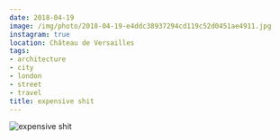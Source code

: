 ```yaml
---
date: 2018-04-19
image: /img/photo/2018-04-19-e4ddc38937294cd119c52d0451ae4911.jpg
instagram: true
location: Château de Versailles
tags:
- architecture
- city
- london
- street
- travel
title: expensive shit
---
```


![expensive shit](/img/photo/2018-04-19-e4ddc38937294cd119c52d0451ae4911.jpg)